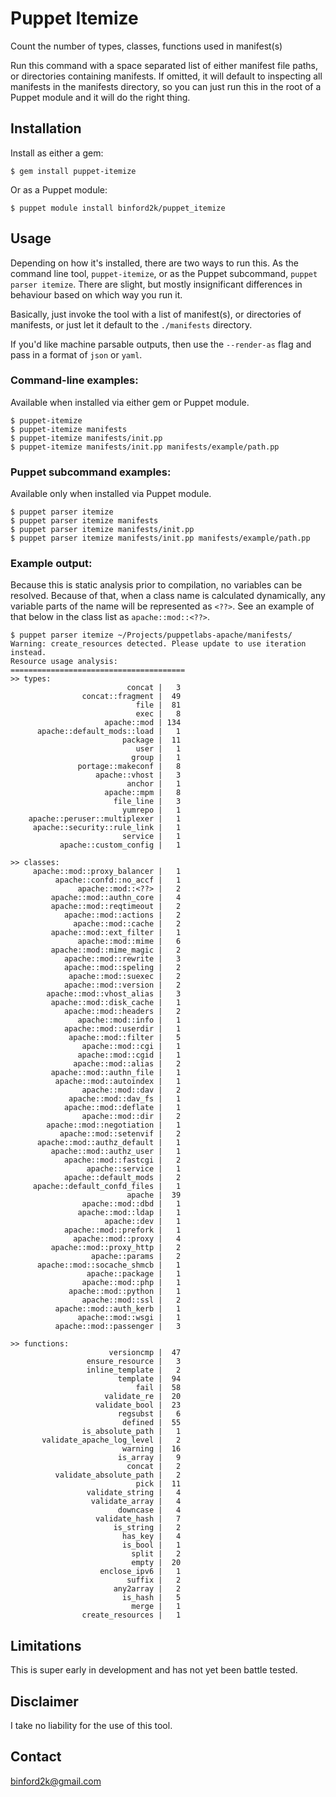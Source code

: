 # Puppet Itemize

Count the number of types, classes, functions used in manifest(s)

Run this command with a space separated list of either manifest file paths, or
directories containing manifests. If omitted, it will default to inspecting all
manifests in the manifests directory, so you can just run this in the root of a
Puppet module and it will do the right thing.

## Installation

Install as either a gem:

```
$ gem install puppet-itemize
```

Or as a Puppet module:

```
$ puppet module install binford2k/puppet_itemize
```

## Usage

Depending on how it's installed, there are two ways to run this. As the command
line tool, `puppet-itemize`, or as the Puppet subcommand, `puppet parser itemize`.
There are slight, but mostly insignificant differences in behaviour based on
which way you run it.

Basically, just invoke the tool with a list of manifest(s), or directories of
manifests, or just let it default to the `./manifests` directory.

If you'd like machine parsable outputs, then use the `--render-as` flag and
pass in a format of `json` or `yaml`.

### Command-line examples:
Available when installed via either gem or Puppet module.

```
$ puppet-itemize
$ puppet-itemize manifests
$ puppet-itemize manifests/init.pp
$ puppet-itemize manifests/init.pp manifests/example/path.pp
```

### Puppet subcommand examples:
Available only when installed via Puppet module.

```
$ puppet parser itemize
$ puppet parser itemize manifests
$ puppet parser itemize manifests/init.pp
$ puppet parser itemize manifests/init.pp manifests/example/path.pp
```

### Example output:

Because this is static analysis prior to compilation, no variables can be
resolved.  Because of that, when a class name is calculated dynamically, any
variable parts of the name will be represented as `<??>`. See an example of that
below in the class list as `apache::mod::<??>`.

```
$ puppet parser itemize ~/Projects/puppetlabs-apache/manifests/
Warning: create_resources detected. Please update to use iteration instead.
Resource usage analysis:
=======================================
>> types:
                          concat |   3
                concat::fragment |  49
                            file |  81
                            exec |   8
                     apache::mod | 134
      apache::default_mods::load |   1
                         package |  11
                            user |   1
                           group |   1
               portage::makeconf |   8
                   apache::vhost |   3
                          anchor |   1
                     apache::mpm |   8
                       file_line |   3
                         yumrepo |   1
    apache::peruser::multiplexer |   1
     apache::security::rule_link |   1
                         service |   1
           apache::custom_config |   1

>> classes:
     apache::mod::proxy_balancer |   1
          apache::confd::no_accf |   1
               apache::mod::<??> |   2
         apache::mod::authn_core |   4
         apache::mod::reqtimeout |   2
            apache::mod::actions |   2
              apache::mod::cache |   2
         apache::mod::ext_filter |   1
               apache::mod::mime |   6
         apache::mod::mime_magic |   2
            apache::mod::rewrite |   3
            apache::mod::speling |   2
             apache::mod::suexec |   2
            apache::mod::version |   2
        apache::mod::vhost_alias |   3
         apache::mod::disk_cache |   1
            apache::mod::headers |   2
               apache::mod::info |   1
            apache::mod::userdir |   1
             apache::mod::filter |   5
                apache::mod::cgi |   1
               apache::mod::cgid |   1
              apache::mod::alias |   2
         apache::mod::authn_file |   1
          apache::mod::autoindex |   1
                apache::mod::dav |   2
             apache::mod::dav_fs |   1
            apache::mod::deflate |   1
                apache::mod::dir |   2
        apache::mod::negotiation |   1
           apache::mod::setenvif |   2
      apache::mod::authz_default |   1
         apache::mod::authz_user |   1
            apache::mod::fastcgi |   2
                 apache::service |   1
            apache::default_mods |   2
     apache::default_confd_files |   1
                          apache |  39
                apache::mod::dbd |   1
               apache::mod::ldap |   1
                     apache::dev |   1
            apache::mod::prefork |   1
              apache::mod::proxy |   4
         apache::mod::proxy_http |   2
                  apache::params |   2
      apache::mod::socache_shmcb |   1
                 apache::package |   1
                apache::mod::php |   1
             apache::mod::python |   1
                apache::mod::ssl |   2
          apache::mod::auth_kerb |   1
               apache::mod::wsgi |   1
          apache::mod::passenger |   3

>> functions:
                      versioncmp |  47
                 ensure_resource |   3
                 inline_template |   2
                        template |  94
                            fail |  58
                     validate_re |  20
                   validate_bool |  23
                        regsubst |   6
                         defined |  55
                is_absolute_path |   1
       validate_apache_log_level |   2
                         warning |  16
                        is_array |   9
                          concat |   2
          validate_absolute_path |   2
                            pick |  11
                 validate_string |   4
                  validate_array |   4
                        downcase |   4
                   validate_hash |   7
                       is_string |   2
                         has_key |   4
                         is_bool |   1
                           split |   2
                           empty |  20
                    enclose_ipv6 |   1
                          suffix |   2
                       any2array |   2
                         is_hash |   5
                           merge |   1
                create_resources |   1
```

## Limitations

This is super early in development and has not yet been battle tested.


## Disclaimer

I take no liability for the use of this tool.

Contact
-------

binford2k@gmail.com
